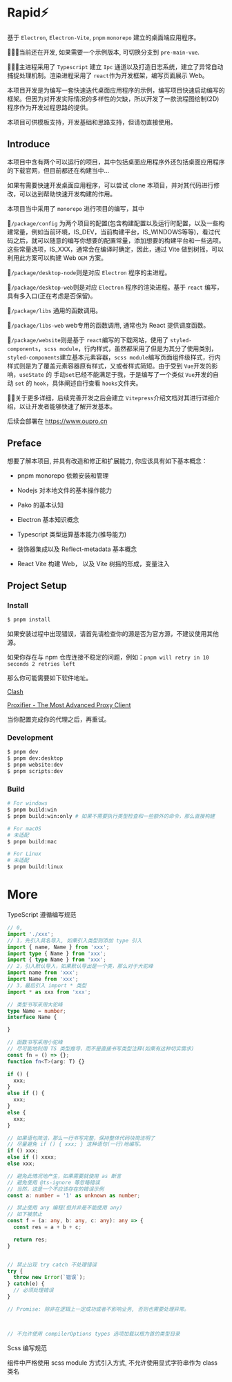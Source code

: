 # Rapid⚡

基于 `Electron`, `Electron-Vite`, `pnpm` `monorepo` 建立的桌面端应用程序。

🌟🌟🌟当前还在开发, 如果需要一个示例版本, 可切换分支到 `pre-main-vue`.

🌟🌟🌟主进程采用了 `Typescript` 建立 `Ipc` 通道以及打造日志系统，建立了异常自动捕捉处理机制。渲染进程采用了 `react`作为开发框架，编写页面展示 Web。

本项目开发是为编写一套快速迭代桌面应用程序的示例，编写项目快速启动编写的框架。但因为对开发实际情况的多样性的欠缺，所以开发了一款流程图绘制(2D)程序作为开发过程思路的提供。

本项目可供模板支持，开发基础和思路支持，但请勿直接使用。

## Introduce

本项目中含有两个可以运行的项目，其中包括桌面应用程序外还包括桌面应用程序的下载官网，但目前都还在构建当中...

如果有需要快速开发桌面应用程序，可以尝试 clone 本项目，并对其代码进行修改，可以达到帮助快速开发构建的作用。

本项目当中采用了 `monorepo` 进行项目的编写，其中

🌱`/package/config` 为两个项目的配置(包含构建配置以及运行时配置，以及一些构建常量，例如当前环境，IS_DEV，当前构建平台，IS_WINDOWS等等)，看过代码之后，就可以随意的编写你想要的配置常量，添加想要的构建平台和一些选项。这些常量选项，IS_XXX，通常会在编译时确定，因此，通过 Vite 做到树摇，可以利用此方案可以构建 Web `OEM` 方案。

🌱`/package/desktop-node`则是对应 `Electron` 程序的主进程。

🌱`/package/desktop-web`则是对应 `Electron` 程序的渲染进程。基于 `react` 编写，具有多入口(正在考虑是否保留)。

🌱`/package/libs` 通用的函数调用。

🌱`/package/libs-web` web专用的函数调用, 通常也为 React 提供调度函数。

🌱`/package/website`则是基于 `react`编写的下载网站，使用了 `styled-components`，`scss module`，行内样式，虽然都采用了但是为其分了使用类别，`styled-components`建立基本元素容器，`scss module`编写页面组件级样式，行内样式则是为了覆盖元素容器原有样式，又或者样式简短。由于受到 `Vue`开发的影响，`useState` 的 手动`set`已经不能满足于我，于是编写了一个类似 `Vue`开发的自动 `set` 的 `hook`，具体阐述自行查看 `hooks`文件夹。

👋👋关于更多详细，后续完善开发之后会建立 `Vitepress`介绍文档对其进行详细介绍，以让开发者能够快速了解开发基本。

后续会部署在 https://www.oupro.cn

## Preface

想要了解本项目, 并具有改造和修正和扩展能力, 你应该具有如下基本概念：

- pnpm monorepo 依赖安装和管理

- Nodejs 对本地文件的基本操作能力

- Pako 的基本认知

- Electron 基本知识概念

- Typescript 类型运算基本能力(推导能力)

- 装饰器集成以及 Reflect-metadata 基本概念

- React Vite 构建 Web， 以及 Vite 树摇的形成，变量注入

## Project Setup

### Install

```bash
$ pnpm install
```

如果安装过程中出现错误，请首先请检查你的源是否为官方源，不建议使用其他源。

如果你存在与 npm 仓库连接不稳定的问题，例如：`pnpm will retry in 10 seconds 2 retries left`

那么你可能需要如下软件地址。

[Clash](https://clashvergerev.com/)

[Proxifier - The Most Advanced Proxy Client](https://www.proxifier.com/)

当你配置完成你的代理之后，再重试。

### Development

```bash
$ pnpm dev
$ pnpm dev:desktop
$ pnpm website:dev
$ pnpm scripts:dev
```

### Build

```bash
# For windows
$ pnpm build:win
$ pnpm build:win:only # 如果不需要执行类型检查和一些额外的命令，那么直接构建

# For macOS
# 未适配
$ pnpm build:mac

# For Linux
# 未适配
$ pnpm build:linux
```

# More

TypeScript 遵循编写规范

```typescript
// 0,
import './xxx';
// 1，先引入具名导入, 如果引入类型则添加 type 引入
import { name, Name } from 'xxx';
import type { Name } from 'xxx';
import { type Name } from 'xxx';
// 2，引入默认导入，如果默认导出是一个类，那么对于大驼峰
import name from 'xxx';
import Name from 'xxx';
// 3，最后引入 import * 类型
import * as xxx from 'xxx';

// 类型书写采用大驼峰
type Name = number;
interface Name {

}

// 函数书写采用小驼峰
// 尽可能地利用 TS 类型推导，而不是直接书写类型注释(如果有这种切实需求)
const fn = () => {};
function fn<T>(arg: T) {}

if () {
  xxx;
}
else if () {
  xxx;
}
else {
  xxx;
}

// 如果语句简洁，那么一行书写完整，保持整体代码块简洁明了
// 尽量避免 if () { xxx; } 这种语句(一行)地编写。
if () xxx;
else if () xxxx;
else xxx;

// 避免此情况地产生，如果需要就使用 as 断言
// 避免使用 @ts-ignore 等忽略错误
// 当然，这是一个不应该存在的错误示例
const a: number = '1' as unknown as number;

// 禁止使用 any 编程(但并非是不能使用 any)
// 如下被禁止
const f = (a: any, b: any, c: any): any => {
  const res = a + b + c;

  return res;
}


// 禁止出现 try catch 不处理错误
try {
  throw new Error(`错误`);
} catch(e) {
  // 必须处理错误
}

// Promise: 除非在逻辑上一定成功或者不影响业务, 否则也需要处理异常。



// 不允许使用 compilerOptions types 选项加载以根为首的类型目录

```

Scss 编写规范

组件中严格使用 scss module 方式引入方式, 不允许使用显式字符串作为 class 类名
